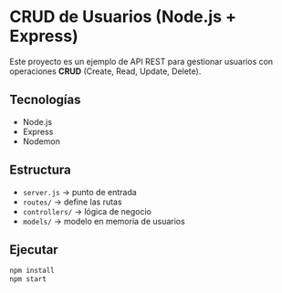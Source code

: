 # CRUD de Usuarios (Node.js + Express)

Este proyecto es un ejemplo de API REST para gestionar usuarios con operaciones **CRUD** (Create, Read, Update, Delete).

## Tecnologías
- Node.js
- Express
- Nodemon

## Estructura
- `server.js` → punto de entrada
- `routes/` → define las rutas
- `controllers/` → lógica de negocio
- `models/` → modelo en memoria de usuarios

## Ejecutar
```bash
npm install
npm start